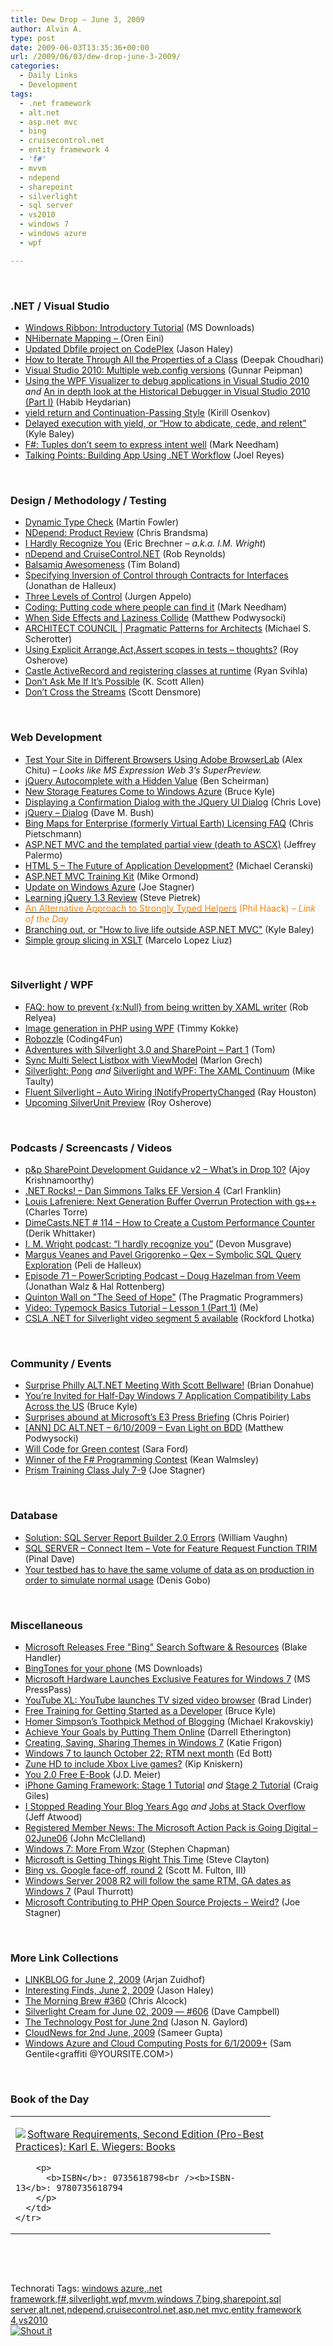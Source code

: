 ```yaml
---
title: Dew Drop – June 3, 2009
author: Alvin A.
type: post
date: 2009-06-03T13:35:36+00:00
url: /2009/06/03/dew-drop-june-3-2009/
categories:
  - Daily Links
  - Development
tags:
  - .net framework
  - alt.net
  - asp.net mvc
  - bing
  - cruisecontrol.net
  - entity framework 4
  - 'f#'
  - mvvm
  - ndepend
  - sharepoint
  - silverlight
  - sql server
  - vs2010
  - windows 7
  - windows azure
  - wpf

---
```

&#160;

### .NET / Visual Studio

  * [Windows Ribbon: Introductory Tutorial][1] (MS Downloads)
  * [NHibernate Mapping – <map/>][2] (Oren Eini)
  * [Updated Dbfile project on CodePlex][3] (Jason Haley)
  * [How to Iterate Through All the Properties of a Class][4] (Deepak Choudhari)
  * [Visual Studio 2010: Multiple web.config versions][5] (Gunnar Peipman)
  * [Using the WPF Visualizer to debug applications in Visual Studio 2010][6] _and_&#160;[An in depth look at the Historical Debugger in Visual Studio 2010 (Part I)][7] (Habib Heydarian)
  * [yield return and Continuation-Passing Style][8] (Kirill Osenkov)
  * [Delayed execution with yield, or “How to abdicate, cede, and relent”][9] (Kyle Baley)
  * [F#: Tuples don&#8217;t seem to express intent well][10] (Mark Needham)
  * [Talking Points: Building App Using .NET Workflow][11] (Joel Reyes)

&#160;

### Design / Methodology / Testing

  * [Dynamic Type Check][12] (Martin Fowler)
  * [NDepend: Product Review][13] (Chris Brandsma)
  * [I Hardly Recognize You][14] (Eric Brechner _&#8211; a.k.a. I.M. Wright_)
  * [nDepend and CruiseControl.NET][15] (Rob Reynolds)
  * [Balsamiq Awesomeness][16] (Tim Boland)
  * [Specifying Inversion of Control through Contracts for Interfaces][17] (Jonathan de Halleux)
  * [Three Levels of Control][18] (Jurgen Appelo)
  * [Coding: Putting code where people can find it][19] (Mark Needham)
  * [When Side Effects and Laziness Collide][20] (Matthew Podwysocki)
  * [ARCHITECT COUNCIL | Pragmatic Patterns for Architects][21] (Michael S. Scherotter)
  * [Using Explicit Arrange,Act,Assert scopes in tests – thoughts?][22] (Roy Osherove)
  * [Castle ActiveRecord and registering classes at runtime][23] (Ryan Svihla)
  * [Don&#8217;t Ask Me If It&#8217;s Possible][24] (K. Scott Allen)
  * [Don&#8217;t Cross the Streams][25] (Scott Densmore)

&#160;

### Web Development

  * [Test Your Site in Different Browsers Using Adobe BrowserLab][26] (Alex Chitu) _– Looks like MS Expression Web 3’s SuperPreview._
  * [jQuery Autocomplete with a Hidden Value][27] (Ben Scheirman)
  * [New Storage Features Come to Windows Azure][28] (Bruce Kyle)
  * [Displaying a Confirmation Dialog with the JQuery UI Dialog][29] (Chris Love)
  * [jQuery – Dialog][30] (Dave M. Bush)
  * [Bing Maps for Enterprise (formerly Virtual Earth) Licensing FAQ][31] (Chris Pietschmann)
  * [ASP.NET MVC and the templated partial view (death to ASCX)][32] (Jeffrey Palermo)
  * [HTML 5 – The Future of Application Development?][33] (Michael Ceranski)
  * [ASP.NET MVC Training Kit][34] (Mike Ormond)
  * [Update on Windows Azure][35] (Joe Stagner)
  * [Learning jQuery 1.3 Review][36] (Steve Pietrek)
  * [<font color="#ff8000">An Alternative Approach to Strongly Typed Helpers</font>][37] <font color="#ff8000">(Phil Haack) <em>– Link of the Day</em></font>
  * [Branching out, or "How to live life outside ASP.NET MVC"][38] (Kyle Baley)
  * [Simple group slicing in XSLT][39] (Marcelo Lopez Liuz)

&#160;

### Silverlight / WPF

  * [FAQ: how to prevent {x:Null} from being written by XAML writer][40] (Rob Relyea)
  * [Image generation in PHP using WPF][41] (Timmy Kokke)
  * [Robozzle][42] (Coding4Fun)
  * [Adventures with Silverlight 3.0 and SharePoint – Part 1][43] (Tom)
  * [Sync Multi Select Listbox with ViewModel][44] (Marlon Grech)
  * [Silverlight: Pong][45] _and_&#160;[Silverlight and WPF: The XAML Continuum][46] (Mike Taulty)
  * [Fluent Silverlight &#8211; Auto Wiring INotifyPropertyChanged][47] (Ray Houston)
  * [Upcoming SilverUnit Preview][48] (Roy Osherove)

&#160;

### Podcasts / Screencasts / Videos

  * [p&p SharePoint Development Guidance v2 &#8211; What&#8217;s in Drop 10?][49] (Ajoy Krishnamoorthy)
  * [.NET Rocks! &#8211; Dan Simmons Talks EF Version 4][50] (Carl Franklin)
  * [Louis Lafreniere: Next Generation Buffer Overrun Protection with gs++][51] (Charles Torre)
  * [DimeCasts.NET # 114 &#8211; How to Create a Custom Performance Counter][52] (Derik Whittaker)
  * [I. M. Wright podcast: “I hardly recognize you”][53] (Devon Musgrave)
  * [Margus Veanes and Pavel Grigorenko &#8211; Qex &#8211; Symbolic SQL Query Exploration][54] (Peli de Halleux)
  * [Episode 71 &#8211; PowerScripting Podcast &#8211; Doug Hazelman from Veem][55] (Jonathan Walz & Hal Rottenberg)
  * [Quinton Wall on "The Seed of Hope"][56] (The Pragmatic Programmers)
  * [Video: Typemock Basics Tutorial &#8211; Lesson 1 (Part 1)][57] (Me)
  * [CSLA .NET for Silverlight video segment 5 available][58] (Rockford Lhotka)

&#160;

### Community / Events

  * [Surprise Philly ALT.NET Meeting With Scott Bellware!][59] (Brian Donahue)
  * [You’re Invited for Half-Day Windows 7 Application Compatibility Labs Across the US][60] (Bruce Kyle)
  * [Surprises abound at Microsoft’s E3 Press Briefing][61] (Chris Poirier)
  * [[ANN] DC ALT.NET – 6/10/2009 – Evan Light on BDD][62] (Matthew Podwysocki)
  * [Will Code for Green contest][63] (Sara Ford)
  * [Winner of the F# Programming Contest][64] (Kean Walmsley)
  * [Prism Training Class July 7-9][65] (Joe Stagner)

&#160;

### Database

  * [Solution: SQL Server Report Builder 2.0 Errors][66] (William Vaughn)
  * [SQL SERVER – Connect Item – Vote for Feature Request Function TRIM][67] (Pinal Dave)
  * [Your testbed has to have the same volume of data as on production in order to simulate normal usage][68] (Denis Gobo)

&#160;

### Miscellaneous

  * [Microsoft Releases Free "Bing" Search Software & Resources][69] (Blake Handler)
  * [BingTones for your phone][70] (MS Downloads)
  * [Microsoft Hardware Launches Exclusive Features for Windows 7][71] (MS PressPass)
  * [YouTube XL: YouTube launches TV sized video browser][72] (Brad Linder)
  * [Free Training for Getting Started as a Developer][73] (Bruce Kyle)
  * [Homer Simpson&#8217;s Toothpick Method of Blogging][74] (Michael Krakovskiy)
  * [Achieve Your Goals by Putting Them Online][75] (Darrell Etherington)
  * [Creating, Saving, Sharing Themes in Windows 7][76] (Katie Frigon)
  * [Windows 7 to launch October 22; RTM next month][77] (Ed Bott)
  * [Zune HD to include Xbox Live games?][78] (Kip Kniskern)
  * [You 2.0 Free E-Book][79] (J.D. Meier)
  * [iPhone Gaming Framework: Stage 1 Tutorial][80]&#160;_and_&#160;[Stage 2 Tutorial][81] (Craig Giles)
  * [I Stopped Reading Your Blog Years Ago][82] _and_&#160;[Jobs at Stack Overflow][83] (Jeff Atwood)
  * [Registered Member News: The Microsoft Action Pack is Going Digital &#8211; 02June06][84] (John McClelland)
  * [Windows 7: More From Wzor][85] (Stephen Chapman)
  * [Microsoft is Getting Things Right This Time][86] (Steve Clayton)
  * [Bing vs. Google face-off, round 2][87] (Scott M. Fulton, III)
  * [Windows Server 2008 R2 will follow the same RTM, GA dates as Windows 7][88] (Paul Thurrott)
  * [Microsoft Contributing to PHP Open Source Projects &#8211; Weird?][89] (Joe Stagner)

&#160;

### More Link Collections

  * [LINKBLOG for June 2, 2009][90] (Arjan Zuidhof)
  * [Interesting Finds, June 2, 2009][91] (Jason Haley)
  * [The Morning Brew #360][92] (Chris Alcock)
  * [Silverlight Cream for June 02, 2009 &#8212; #606][93] (Dave Campbell)
  * [The Technology Post for June 2nd][94] (Jason N. Gaylord)
  * [CloudNews for 2nd June, 2009][95] (Sameer Gupta)
  * [Windows Azure and Cloud Computing Posts for 6/1/2009+][96] (Sam Gentile<graffiti @YOURSITE.COM>)

&#160;

### Book of the Day

<div style="padding-bottom: 0px; margin: 0px; padding-left: 0px; padding-right: 0px; display: inline; float: none; padding-top: 0px" id="scid:7dc1bd33-94bd-46fd-a20b-0131235bcd47:b42ad798-3390-4a7f-9379-7e982489f045" class="wlWriterSmartContent">
  <table cellspacing="0" cellpadding="2" width="400" border="0" unselectable="on">
    <tr>
      <td valign="top" width="400">
        <p>
          <a title="Software Requirements, Second Edition (Pro-Best Practices): Karl E. Wiegers: Books" href="http://www.amazon.com/exec/obidos/ASIN/0735618798/alvinashcraft-20"><img data-recalc-dims="1" decoding="async" src="https://i0.wp.com/images.amazon.com/images/P/0735618798.01.MZZZZZZZ.jpg?w=660" border="0" align="left" style="float:left" />Software Requirements, Second Edition (Pro-Best Practices): Karl E. Wiegers: Books</a>
        </p>
        
        <p>
          <b>ISBN</b>: 0735618798<br /><b>ISBN-13</b>: 9780735618794
        </p>
      </td>
    </tr>
  </table>
</div>

&#160;

<div style="padding-bottom: 0px; margin: 0px; padding-left: 0px; padding-right: 0px; display: inline; float: none; padding-top: 0px" id="scid:C16BAC14-9A3D-4c50-9394-FBFEF7A93539:ab7859f5-ccd1-4be2-9fa9-b52b36da0b2b" class="wlWriterSmartContent">
  <!--dotnetkickit-->
</div>

&#160;

<div style="padding-bottom: 0px; margin: 0px; padding-left: 0px; padding-right: 0px; display: inline; float: none; padding-top: 0px" id="scid:0767317B-992E-4b12-91E0-4F059A8CECA8:74bc76a8-a172-426e-a203-1749655bf06c" class="wlWriterSmartContent">
  Technorati Tags: <a href="http://technorati.com/tags/windows+azure" rel="tag">windows azure</a>,<a href="http://technorati.com/tags/.net+framework" rel="tag">.net framework</a>,<a href="http://technorati.com/tags/f%23" rel="tag">f#</a>,<a href="http://technorati.com/tags/silverlight" rel="tag">silverlight</a>,<a href="http://technorati.com/tags/wpf" rel="tag">wpf</a>,<a href="http://technorati.com/tags/mvvm" rel="tag">mvvm</a>,<a href="http://technorati.com/tags/windows+7" rel="tag">windows 7</a>,<a href="http://technorati.com/tags/bing" rel="tag">bing</a>,<a href="http://technorati.com/tags/sharepoint" rel="tag">sharepoint</a>,<a href="http://technorati.com/tags/sql+server" rel="tag">sql server</a>,<a href="http://technorati.com/tags/alt.net" rel="tag">alt.net</a>,<a href="http://technorati.com/tags/ndepend" rel="tag">ndepend</a>,<a href="http://technorati.com/tags/cruisecontrol.net" rel="tag">cruisecontrol.net</a>,<a href="http://technorati.com/tags/asp.net+mvc" rel="tag">asp.net mvc</a>,<a href="http://technorati.com/tags/entity+framework+4" rel="tag">entity framework 4</a>,<a href="http://technorati.com/tags/vs2010" rel="tag">vs2010</a>
</div>

<div class="wlWriterHeaderFooter" style="margin:0px; padding:0px 0px 0px 0px;">
  <div class="shoutIt">
    <a rev="vote-for" href="http://dotnetshoutout.com/Submit?url=http%3a%2f%2fwww.alvinashcraft.com%2f2009%2f06%2f03%2fdew-drop-june-3-2009%2f&title=Dew+Drop+-+June+3%2c+2009"><img decoding="async" alt="Shout it" src="http://dotnetshoutout.com/image.axd?url=https://morningdew-bpc6g3a0fgaxdxcu.eastus2-01.azurewebsites.net/2009/06/03/dew-drop-june-3-2009/" style="border:0px" /></a>
  </div>
</div>

 [1]: http://feedproxy.google.com/~r/MicrosoftDownloadCenter/~3/z5X6cVw4i98/details.aspx
 [2]: http://feedproxy.google.com/~r/AyendeRahien/~3/XjPubRCM0vA/nhibernate-mapping-ndash-ltmapgt.aspx
 [3]: http://jasonhaley.com/blog/post.aspx?id=c4653294-e819-4507-a5f9-8d40a6d230ce
 [4]: http://www.devx.com/tips/Tip/41969?trk=DXRSS_DOTNET
 [5]: http://feedproxy.google.com/~r/gunnarpeipman/~3/63FGSTkXfqs/visual-studio-2010-multiple-web-config-versions.aspx
 [6]: http://blogs.msdn.com/habibh/archive/2009/06/01/using-the-wpf-visualizer-to-debug-applications-in-visual-studio-2010.aspx
 [7]: http://blogs.msdn.com/habibh/archive/2009/06/02/an-in-depth-look-at-the-historical-debugger-in-visual-studio-2010-part-i.aspx
 [8]: http://blogs.msdn.com/kirillosenkov/archive/2009/06/02/yield-return-and-continuation-passing-style.aspx
 [9]: http://codebetter.com/blogs/kyle.baley/archive/2009/06/02/delayed-execution-with-yield-or-how-to-abdicate-cede-and-relent.aspx
 [10]: http://feedproxy.google.com/~r/MarkNeedham/~3/YJJB7olbKjE/
 [11]: http://blogs.msdn.com/publicsector/archive/2009/06/02/talking-points-building-app-using-net-workflow.aspx
 [12]: http://martinfowler.com/bliki/DynamicTypeCheck.html
 [13]: http://elegantcode.com/2009/06/02/ndepend-product-review/
 [14]: http://blogs.msdn.com/eric_brechner/archive/2009/06/01/i-hardly-recognize-you.aspx
 [15]: http://feedproxy.google.com/~r/robz/~3/WNtoVT7fsik/ndepend-and-cruisecontrol.net.aspx
 [16]: http://feedproxy.google.com/~r/techtoolblog/~3/CsawAVlskdY/balsamiq-awesomeness
 [17]: http://feedproxy.google.com/~r/PelisFarm/~3/oG0124nXCiM/SpecifyingInversionOfControlThroughContractsForInterfaces.aspx
 [18]: http://feedproxy.google.com/~r/noop/~3/cFcq4JWL658/three-levels-of-control.html
 [19]: http://feedproxy.google.com/~r/MarkNeedham/~3/IAWg4EqbB4k/
 [20]: http://codebetter.com/blogs/matthew.podwysocki/archive/2009/06/02/when-side-effects-and-laziness-collide.aspx
 [21]: http://feedproxy.google.com/~r/Synergist/~3/yBcxpgB3yiE/architect-council-pragmatic-patterns-for-architects.aspx
 [22]: http://feedproxy.google.com/~r/Iserializable/~3/dl9M8-a3Npw/using-explicit-arrange-act-assert-scopes-in-tests-thoughts.aspx
 [23]: http://feedproxy.google.com/~r/LosTechies/~3/czYrnNlMsoE/castle-activerecord-and-registering-classes-at-runtime.aspx
 [24]: http://odetocode.com/Blogs/scott/archive/2009/06/02/12820.aspx
 [25]: http://feedproxy.google.com/~r/LosTechies/~3/EOuU7wX0_Z4/don-t-cross-the-streams.aspx
 [26]: http://googlesystem.blogspot.com/2009/06/test-your-site-in-different-browsers.html
 [27]: http://feedproxy.google.com/~r/flux88/~3/hYwlp0lbxMU/
 [28]: http://blogs.msdn.com/usisvde/archive/2009/06/02/new-storage-features-come-to-windows-azure.aspx
 [29]: http://professionalaspnet.com/archive/2009/06/02/Displaying-a-Confirmation-Dialog-with-the-JQuery-UI-Dialog.aspx
 [30]: http://blog.dmbcllc.com/2009/06/02/jquery-dialog/
 [31]: http://pietschsoft.com/post.aspx?id=ad070bf0-ed36-4dcf-995a-d8f4217869a3
 [32]: http://feedproxy.google.com/~r/jeffreypalermo/~3/6TvbdvdaOHA/
 [33]: http://www.codecapers.com/2009/06/html-5-future-of-application.html
 [34]: http://feedproxy.google.com/~r/mikeormond/~3/dPiDkz0VkBE/asp-net-mvc-training-kit.aspx
 [35]: http://misfitgeek.com/blog/aspnet/update-on-windows-azure/
 [36]: http://stevepietrek.com/2009/06/01/learning-jquery-1-3-review/
 [37]: http://haacked.com/archive/2009/06/02/alternative-to-expressions.aspx
 [38]: http://codebetter.com/blogs/kyle.baley/archive/2009/05/28/branching-out-or-how-to-live-life-outside-asp-net-mvc.aspx
 [39]: http://blogs.msdn.com/marcelolr/archive/2009/06/02/simple-group-slicing-in-xslt.aspx
 [40]: http://blogs.windowsclient.net/rob_relyea/archive/2009/06/02/faq-how-to-prevent-x-null-from-being-written-by-xaml-writer.aspx
 [41]: http://geekswithblogs.net/tkokke/archive/2009/06/01/image-generation-in-php-using-wpf.aspx
 [42]: http://blogs.msdn.com/coding4fun/archive/2009/06/02/9688468.aspx
 [43]: http://blogs.msdn.com/tom/archive/2009/06/02/adventures-with-silverlight-3-0-and-sharepoint-part-1.aspx
 [44]: http://feeds.dzone.com/~r/zones/dotnet/~3/U31-LZxVP4E/sync-multi-select-listbox
 [45]: http://mtaulty.com/CommunityServer/blogs/mike_taultys_blog/archive/2009/06/02/silverlight-pong.aspx
 [46]: http://mtaulty.com/CommunityServer/blogs/mike_taultys_blog/archive/2009/06/02/silverlight-and-wpf-the-xaml-continuum.aspx
 [47]: http://feedproxy.google.com/~r/LosTechies/~3/AVfDqEwo7Yg/fluent-silverlight-auto-wiring-inotifypropertychanged.aspx
 [48]: http://feedproxy.google.com/~r/Iserializable/~3/cSI6oduoFSM/upcoming-silverunit-preview.aspx
 [49]: http://channel9.msdn.com/posts/akMSFT/pp-SharePoint-Development-Guidance-v2-Whats-in-Drop-10/
 [50]: http://www.dotnetrocks.com/default.aspx?ShowNum=451
 [51]: http://channel9.msdn.com/shows/Going+Deep/Louis-Lafreniere-Next-Generation-Buffer-Overrun-Protection-gs/
 [52]: http://www.dimecasts.net/Casts/CastFeedDetails/114
 [53]: http://blogs.msdn.com/microsoft_press/archive/2009/06/02/i-m-wright-podcast-i-hardly-recognize-you.aspx
 [54]: http://channel9.msdn.com/posts/Peli/Qex-Symbolic-Query-Exploration/
 [55]: http://feedproxy.google.com/~r/Powerscripting/~3/V4-DJOdi0IM/index.php
 [56]: http://pragprog.com/podcasts/show/28
 [57]: http://feeds.dzone.com/~r/zones/dotnet/~3/rD6yF8RsVpQ/video-typemock-basics-tutorial
 [58]: http://www.lhotka.net/weblog/CSLANETForSilverlightVideoSegment5Available.aspx
 [59]: http://feedproxy.google.com/~r/bdpersist/~3/rdjpWeSL_t0/surprise-philly-alt.net-meeting-with-scott-bellware.aspx
 [60]: http://blogs.msdn.com/usisvde/archive/2009/06/02/you-re-invited-for-half-day-windows-7-application-compatibility-labs-across-the-us.aspx
 [61]: http://feedproxy.google.com/~r/liveside/~3/flVTVPBBi1c/surprises-abound-at-microsoft-s-e3-press-briefing.aspx
 [62]: http://feedproxy.google.com/~r/MatthewPodwysockisBlog/~3/ZoRXHzt0yik/ann-dc-alt-net-6-10-2009-evan-light-on-bdd.aspx
 [63]: http://blogs.msdn.com/codeplex/archive/2009/06/02/will-code-for-green-contest.aspx
 [64]: http://through-the-interface.typepad.com/through_the_interface/2009/06/winner-of-the-f-programming-contest.html
 [65]: http://misfitgeek.com/blog/news/prism-training-class-july-7-9/
 [66]: http://betav.com/blog/billva/2009/06/solution-sql-server-report-bui.html
 [67]: http://blog.sqlauthority.com/2009/06/03/sql-server-connect-item-vote-for-feature-request-function-trim/
 [68]: http://blogs.lessthandot.com/index.php/DataMgmt/DataDesign/your-testbed-has-to-have-the-same-volume
 [69]: http://bhandler.spaces.live.com/Blog/cns!70F64BC910C9F7F3!5598.entry
 [70]: http://feedproxy.google.com/~r/MicrosoftDownloadCenter/~3/u7z2586VVXQ/details.aspx
 [71]: http://www.microsoft.com/presspass/press/2009/jun09/06-02Windows7HardwarePR.mspx?rss_fdn=Press%20Releases
 [72]: http://www.pheedcontent.com/click.phdo?i=1fefdfc9d1af0064b34da84154569b89
 [73]: http://blogs.msdn.com/usisvde/archive/2009/06/02/free-training-for-getting-started-as-a-developer.aspx
 [74]: http://feedproxy.google.com/~r/DeadprogrammersCafe/~3/wyr9radaxq4/homer-simpsons-toothpick-method-of-blogging
 [75]: http://feedproxy.google.com/~r/Webworkerdaily/~3/k2taOJA4Gdg/
 [76]: http://blogs.msdn.com/e7/archive/2009/06/03/creating-saving-sharing-themes-in-windows-7.aspx
 [77]: http://feedproxy.google.com/~r/zdnet/Bott/~3/cN8Dh_UDRjc/
 [78]: http://feedproxy.google.com/~r/liveside/~3/Cc-Hdg18gBw/zune-hd-to-include-xbox-live-games.aspx
 [79]: http://blogs.msdn.com/jmeier/archive/2009/06/02/you-2-0-free-e-book.aspx
 [80]: http://www.codeproject.com/KB/Blogs/iPhone_gaming_1.aspx
 [81]: http://www.codeproject.com/KB/Blogs/iPhone_gaming_2.aspx
 [82]: http://www.codinghorror.com/blog/archives/001271.html
 [83]: http://blog.stackoverflow.com/2009/06/jobs-at-stack-overflow/
 [84]: http://feedproxy.google.com/~r/UsDevPartnersBlog/~3/8Hqts1BjjVk/registered-member-news-the-microsoft-action-pack-is-going-digital-02june06.aspx
 [85]: http://uxevangelist.blogspot.com/2009/06/windows-7-more-from-wzor.html
 [86]: http://blogs.msdn.com/stevecla01/archive/2009/06/02/microsoft-is-getting-things-right-this-time.aspx
 [87]: http://www.betanews.com/article/Bing-vs-Google-faceoff-round-2/1243956925
 [88]: http://community.winsupersite.com/blogs/paul/archive/2009/06/02/windows-server-2008-r2-will-follow-the-same-rtm-ga-dates-as-windows-7.aspx
 [89]: http://misfitgeek.com/blog/microsoft-contributing-to-php-open-source-projects-ndash-weird/
 [90]: http://feedproxy.google.com/~r/ArjansWorld/~3/tb0xuVmleyY/
 [91]: http://jasonhaley.com/blog/post.aspx?id=15537c78-9baa-4937-a858-d0e6cfa95f08
 [92]: http://feedproxy.google.com/~r/ReflectivePerspective/~3/l-kDiOKosLk/
 [93]: http://geekswithblogs.net/WynApseTechnicalMusings/archive/2009/06/02/132576.aspx
 [94]: http://feeds.jasongaylord.com/~r/JasonNGaylord/~3/vhigsHZz6Rk/the-technology-post-for-june-2nd.aspx
 [95]: http://www.cloudave.com/link/cloudnews-for-2nd-june-2009
 [96]: http://feedproxy.google.com/~r/SamGentile/~3/zgPXx0pfr0w/